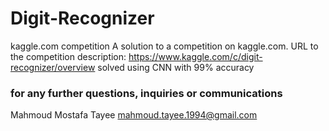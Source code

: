 # Digit-Recognizer
kaggle.com competition
A solution to a competition on kaggle.com.
URL to the competition description: https://www.kaggle.com/c/digit-recognizer/overview
solved using CNN with 99% accuracy

### for any further questions, inquiries or communications
Mahmoud Mostafa Tayee
mahmoud.tayee.1994@gmail.com
